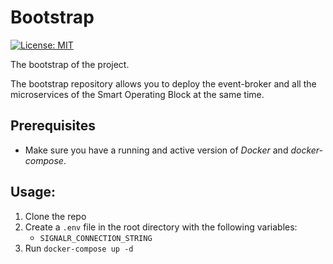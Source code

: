 # Bootstrap
[![License: MIT](https://img.shields.io/badge/License-MIT-yellow.svg)](https://opensource.org/licenses/MIT)

The bootstrap of the project.

The bootstrap repository allows you to deploy the event-broker and all the microservices of the Smart Operating Block at the same time.


## Prerequisites
- Make sure you have a running and active version of *Docker* and *docker-compose*.

## Usage:

1. Clone the repo
2. Create a `.env` file in the root directory with the following variables:
   - `SIGNALR_CONNECTION_STRING`
3. Run `docker-compose up -d`

